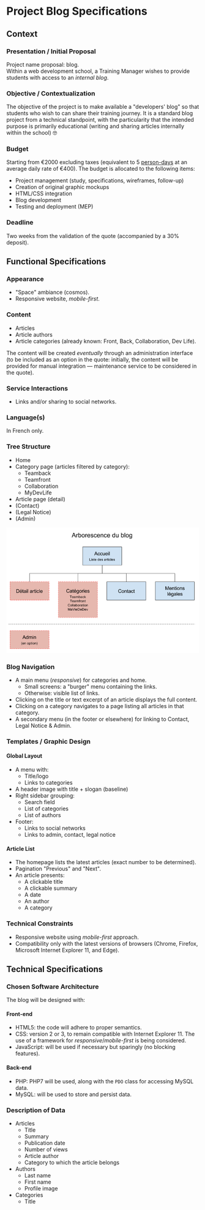 # Project Blog Specifications

## Context

### Presentation / Initial Proposal

Project name proposal: blog.  
Within a web development school, a Training Manager wishes to provide students with access to an *internal blog*.

### Objective / Contextualization

The objective of the project is to make available a "developers' blog" so that students who wish to can share their training journey. It is a standard blog project from a technical standpoint, with the particularity that the intended purpose is primarily educational (writing and sharing articles internally within the school) :nerd_face:

### Budget

Starting from €2000 excluding taxes (equivalent to 5 [person-days](https://en.wiktionary.org/wiki/person-day) at an average daily rate of €400). The budget is allocated to the following items:

- Project management (study, specifications, wireframes, follow-up)
- Creation of original graphic mockups
- HTML/CSS integration
- Blog development
- Testing and deployment (MEP)

### Deadline

Two weeks from the validation of the quote (accompanied by a 30% deposit).

## Functional Specifications

### Appearance

- "Space" ambiance (cosmos).
- Responsive website, *mobile-first*.

### Content

- Articles
- Article authors
- Article categories (already known: Front, Back, Collaboration, Dev Life).

The content will be created *eventually* through an administration interface (to be included as an option in the quote: initially, the content will be provided for manual integration — maintenance service to be considered in the quote).

### Service Interactions

- Links and/or sharing to social networks.

### Language(s)

In French only.

### Tree Structure

- Home
- Category page (articles filtered by category):
  - Teamback
  - Teamfront
  - Collaboration
  - MyDevLife
- Article page (detail)
- (Contact)
- (Legal Notice)
- (Admin)

![tree structure](arborescence.png)

### Blog Navigation

- A main menu (*responsive*) for categories and home.
  - Small screens: a "burger" menu containing the links.
  - Otherwise: visible list of links.
- Clicking on the title or text excerpt of an article displays the full content.
- Clicking on a category navigates to a page listing all articles in that category.
- A secondary menu (in the footer or elsewhere) for linking to Contact, Legal Notice & Admin.

### Templates / Graphic Design

#### Global Layout

- A menu with:
  - Title/logo
  - Links to categories
- A header image with title + slogan (baseline)
- Right sidebar grouping:
  - Search field
  - List of categories
  - List of authors
- Footer:
  - Links to social networks
  - Links to admin, contact, legal notice

#### Article List

- The homepage lists the latest articles (exact number to be determined).
- Pagination "Previous" and "Next".
- An article presents:
  - A clickable title
  - A clickable summary
  - A date
  - An author
  - A category

### Technical Constraints

- Responsive website using *mobile-first* approach.
- Compatibility only with the latest versions of browsers (Chrome, Firefox, Microsoft Internet Explorer 11, and Edge).

## Technical Specifications

### Chosen Software Architecture

The blog will be designed with:

#### Front-end

- HTML5: the code will adhere to proper semantics.
- CSS: version 2 or 3, to remain compatible with Internet Explorer 11. The use of a framework for *responsive*/*mobile-first* is being considered.
- JavaScript: will be used if necessary but sparingly (no blocking features).

#### Back-end

- PHP: PHP7 will be used, along with the `PDO` class for accessing MySQL data.
- MySQL: will be used to store and persist data.

### Description of Data

- Articles
  - Title
  - Summary
  - Publication date
  - Number of views
  - Article author
  - Category to which the article belongs
- Authors
  - Last name
  - First name
  - Profile image
- Categories
  - Title
